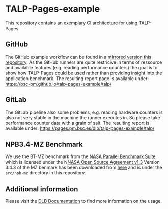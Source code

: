 # TALP-Pages-example

This repository contains an exemplary CI architecture for using TALP-Pages.

## GitHub

The GitHub example workflow can be found in a [mirrored version this repository](https://github.com/bsc-pm/talp-pages-example).
As the GitHub runners are quite restricive in terms of ressource and available features (e.g. reading performance counters) the goal is to show how TALP-Pages could be used rather than providing insight into the application benchmark.
The resulting report page is available under: https://bsc-pm.github.io/talp-pages-example/talp/

## GitLab

The GitLab pipeline also some problems, e.g. reading hardware counters is also not very stable in the machine the runner executes in. So please take performance counter data with a grain of salt.
The resulting report is available under: https://pages.pm.bsc.es/dlb/talp-pages-example/talp/


## NPB3.4-MZ Benchmark
We use the BT-MZ benchmark from the [NASA Parallel Benchmark Suite](https://www.nas.nasa.gov/software/npb.html) which is licensed under the N[NASA Open Source Agreement v1.3](https://opensource.org/licenses/nasa1.3.php)
Version 3.4.3 of the MZ benmark has been downloaded from [here](https://www.nas.nasa.gov/assets/npb/NPB3.4.3-MZ.tar.gz) and is under the `src/npb-mz` directory in this repository.

## Additional information 

Please visit the [DLB Documentation](https://dlb-docs.readthedocs.io/en/stable/talp_pages.html) to find more information on the usage.